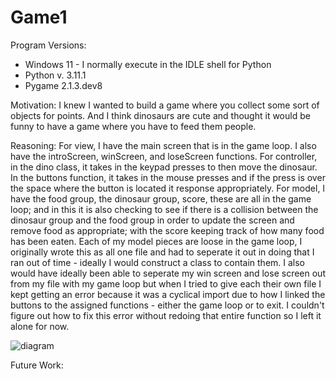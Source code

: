 # Game1

Program Versions:
* Windows 11 - I normally execute in the IDLE shell for Python
* Python v. 3.11.1
* Pygame 2.1.3.dev8

Motivation: I knew I wanted to build a game where you collect some sort of objects for points. And I think dinosaurs are cute and thought it would be funny to have a game where you have to feed them people. 

Reasoning: For view, I have the main screen that is in the game loop. I also have the introScreen, winScreen, and loseScreen functions. For controller, in the dino class, it takes in the keypad presses to then move the dinosaur. In the buttons function, it takes in the mouse presses and if the press is over the space where the button is located it response appropriately. For model, I have the food group, the dinosaur group, score, these are all in the game loop; and in this it is also checking to see if there is a collision between the dinosaur group and the food group in order to update the screen and remove food as appropriate; with the score keeping track of how many food has been eaten. Each of my model pieces are loose in the game loop, I originally wrote this as all one file and had to seperate it out in doing that I ran out of time - ideally I would construct a class to contain them. I also would have ideally been able to seperate my win screen and lose screen out from my file with my game loop but when I tried to give each their own file I kept getting an error because it was a cyclical import  due to how I linked the buttons to the assigned functions - either the game loop or to exit. I couldn't figure out how to fix this error without redoing that entire function so I left it alone for now. 

![diagram](https://user-images.githubusercontent.com/33873660/222286894-775c04a6-2b85-4a40-b7ab-845eb68c7e16.jpg)


Future Work: 

